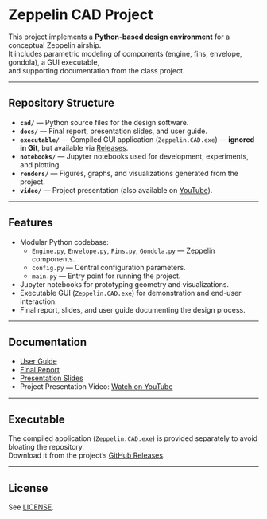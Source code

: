 # Zeppelin CAD Project

This project implements a **Python-based design environment** for a conceptual Zeppelin airship.  
It includes parametric modeling of components (engine, fins, envelope, gondola), a GUI executable,  
and supporting documentation from the class project.

---

## Repository Structure
- **`cad/`** — Python source files for the design software.    
- **`docs/`** — Final report, presentation slides, and user guide.  
- **`executable/`** — Compiled GUI application (`Zeppelin.CAD.exe`) — **ignored in Git**, but available via [Releases](../../releases).  
- **`notebooks/`** — Jupyter notebooks used for development, experiments, and plotting.
- **`renders/`** — Figures, graphs, and visualizations generated from the project.  
- **`video/`** — Project presentation (also available on [YouTube](https://youtu.be/zmH3zRnvlFg)).  

---

## Features
- Modular Python codebase:
  - `Engine.py`, `Envelope.py`, `Fins.py`, `Gondola.py` — Zeppelin components.  
  - `config.py` — Central configuration parameters.  
  - `main.py` — Entry point for running the project.  
- Jupyter notebooks for prototyping geometry and visualizations.  
- Executable GUI (`Zeppelin.CAD.exe`) for demonstration and end-user interaction.  
- Final report, slides, and user guide documenting the design process.  

---

## Documentation
- [User Guide](docs/user_guide/zep-cad_user_guide.pdf)  
- [Final Report](docs/paper/zeppelin_cad_report.pdf)  
- [Presentation Slides](docs/presentation/presentation_Zep_CAD.pdf)  
- Project Presentation Video: [Watch on YouTube](https://youtu.be/zmH3zRnvlFg)  
  

---

## Executable
The compiled application (`Zeppelin.CAD.exe`) is provided separately to avoid bloating the repository.  
Download it from the project’s [GitHub Releases](../../releases).  

---

## License
See [LICENSE](LICENSE).
